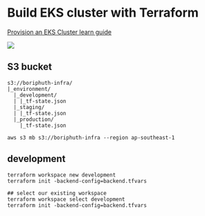 # Build EKS cluster with Terraform

[Provision an EKS Cluster learn guide](https://itnext.io/build-an-eks-cluster-with-terraform-d35db8005963)

![](images/eks.png)

## S3 bucket

```shell
s3://boriphuth-infra/
|_environment/
  |_development/
  | |_tf-state.json
  |_staging/
  | |_tf-state.json
  |_production/
    |_tf-state.json

aws s3 mb s3://boriphuth-infra --region ap-southeast-1

```

## development

```shell
terraform workspace new development
terraform init -backend-config=backend.tfvars

## select our existing workspace
terraform workspace select development
terraform init -backend-config=backend.tfvars


```